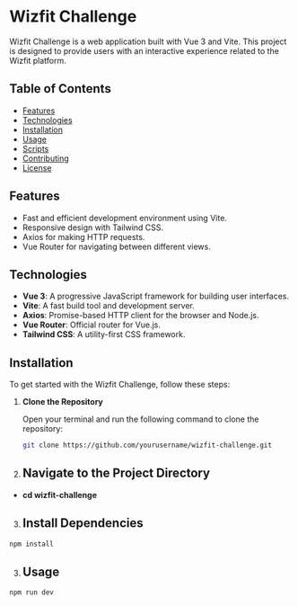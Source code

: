 # Wizfit Challenge

Wizfit Challenge is a web application built with Vue 3 and Vite. This project is designed to provide users with an interactive experience related to the Wizfit platform.

## Table of Contents

- [Features](#features)
- [Technologies](#technologies)
- [Installation](#installation)
- [Usage](#usage)
- [Scripts](#scripts)
- [Contributing](#contributing)
- [License](#license)

## Features

- Fast and efficient development environment using Vite.
- Responsive design with Tailwind CSS.
- Axios for making HTTP requests.
- Vue Router for navigating between different views.

## Technologies

- **Vue 3**: A progressive JavaScript framework for building user interfaces.
- **Vite**: A fast build tool and development server.
- **Axios**: Promise-based HTTP client for the browser and Node.js.
- **Vue Router**: Official router for Vue.js.
- **Tailwind CSS**: A utility-first CSS framework.

## Installation

To get started with the Wizfit Challenge, follow these steps:

1. **Clone the Repository**

   Open your terminal and run the following command to clone the repository:

   ```bash
   git clone https://github.com/yourusername/wizfit-challenge.git
   ```

2. ## Navigate to the Project Directory

- **cd wizfit-challenge**

3. ## Install Dependencies

```bash
npm install
```

3. ## Usage

```bash
npm run dev
```
